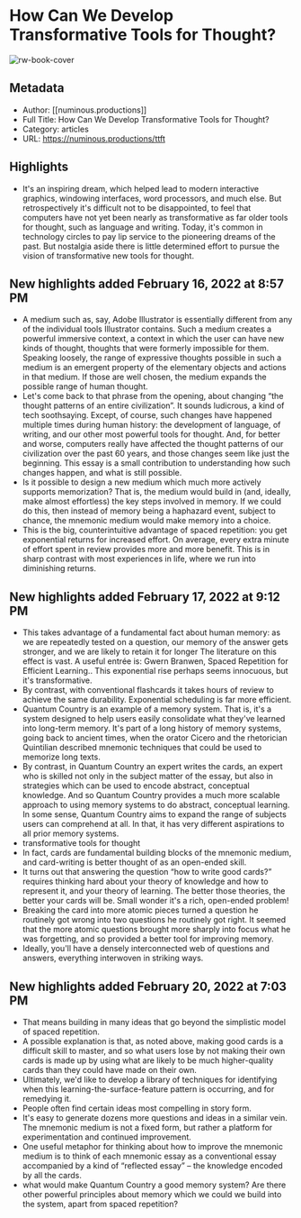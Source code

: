 # How Can We Develop Transformative Tools for Thought?

![rw-book-cover](https://readwise-assets.s3.amazonaws.com/static/images/article0.00998d930354.png)

## Metadata
- Author: [[numinous.productions]]
- Full Title: How Can We Develop Transformative Tools for Thought?
- Category: articles
- URL: https://numinous.productions/ttft

## Highlights
- It's an inspiring dream, which helped lead to modern interactive graphics, windowing interfaces, word processors, and much else. But retrospectively it's difficult not to be disappointed, to feel that computers have not yet been nearly as transformative as far older tools for thought, such as language and writing. Today, it's common in technology circles to pay lip service to the pioneering dreams of the past. But nostalgia aside there is little determined effort to pursue the vision of transformative new tools for thought.
## New highlights added February 16, 2022 at 8:57 PM
- A medium such as, say, Adobe Illustrator is essentially different from any of the individual tools Illustrator contains. Such a medium creates a powerful immersive context, a context in which the user can have new kinds of thought, thoughts that were formerly impossible for them. Speaking loosely, the range of expressive thoughts possible in such a medium is an emergent property of the elementary objects and actions in that medium. If those are well chosen, the medium expands the possible range of human thought.
- Let's come back to that phrase from the opening, about changing “the thought patterns of an entire civilization”. It sounds ludicrous, a kind of tech soothsaying. Except, of course, such changes have happened multiple times during human history: the development of language, of writing, and our other most powerful tools for thought. And, for better and worse, computers really have affected the thought patterns of our civilization over the past 60 years, and those changes seem like just the beginning. This essay is a small contribution to understanding how such changes happen, and what is still possible.
- Is it possible to design a new medium which much more actively supports memorization? That is, the medium would build in (and, ideally, make almost effortless) the key steps involved in memory. If we could do this, then instead of memory being a haphazard event, subject to chance, the mnemonic medium would make memory into a choice.
- This is the big, counterintuitive advantage of spaced repetition: you get exponential returns for increased effort. On average, every extra minute of effort spent in review provides more and more benefit. This is in sharp contrast with most experiences in life, where we run into diminishing returns.
## New highlights added February 17, 2022 at 9:12 PM
- This takes advantage of a fundamental fact about human memory: as we are repeatedly tested on a question, our memory of the answer gets stronger, and we are likely to retain it for longer The literature on this effect is vast. A useful entrée is: Gwern Branwen, Spaced Repetition for Efficient Learning.. This exponential rise perhaps seems innocuous, but it's transformative.
- By contrast, with conventional flashcards it takes hours of review to achieve the same durability. Exponential scheduling is far more efficient.
- Quantum Country is an example of a memory system. That is, it's a system designed to help users easily consolidate what they've learned into long-term memory. It's part of a long history of memory systems, going back to ancient times, when the orator Cicero and the rhetorician Quintilian described mnemonic techniques that could be used to memorize long texts.
- By contrast, in Quantum Country an expert writes the cards, an expert who is skilled not only in the subject matter of the essay, but also in strategies which can be used to encode abstract, conceptual knowledge. And so Quantum Country provides a much more scalable approach to using memory systems to do abstract, conceptual learning. In some sense, Quantum Country aims to expand the range of subjects users can comprehend at all. In that, it has very different aspirations to all prior memory systems.
- transformative tools for thought
- In fact, cards are fundamental building blocks of the mnemonic medium, and card-writing is better thought of as an open-ended skill.
- It turns out that answering the question “how to write good cards?” requires thinking hard about your theory of knowledge and how to represent it, and your theory of learning. The better those theories, the better your cards will be. Small wonder it's a rich, open-ended problem!
- Breaking the card into more atomic pieces turned a question he routinely got wrong into two questions he routinely got right. It seemed that the more atomic questions brought more sharply into focus what he was forgetting, and so provided a better tool for improving memory.
- Ideally, you'll have a densely interconnected web of questions and answers, everything interwoven in striking ways.
## New highlights added February 20, 2022 at 7:03 PM
- That means building in many ideas that go beyond the simplistic model of spaced repetition.
- A possible explanation is that, as noted above, making good cards is a difficult skill to master, and so what users lose by not making their own cards is made up by using what are likely to be much higher-quality cards than they could have made on their own.
- Ultimately, we'd like to develop a library of techniques for identifying when this learning-the-surface-feature pattern is occurring, and for remedying it.
- People often find certain ideas most compelling in story form.
- It's easy to generate dozens more questions and ideas in a similar vein. The mnemonic medium is not a fixed form, but rather a platform for experimentation and continued improvement.
- One useful metaphor for thinking about how to improve the mnemonic medium is to think of each mnemonic essay as a conventional essay accompanied by a kind of “reflected essay” – the knowledge encoded by all the cards.
- what would make Quantum Country a good memory system? Are there other powerful principles about memory which we could we build into the system, apart from spaced repetition?
